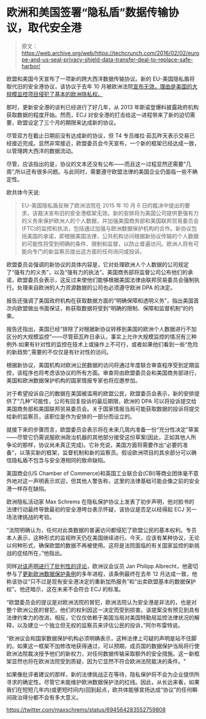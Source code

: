 # 欧洲和美国签署“隐私盾”数据传输协议，取代安全港 

> 原文：<https://web.archive.org/web/https://techcrunch.com/2016/02/02/europe-and-us-seal-privacy-shield-data-transfer-deal-to-replace-safe-harbor/>

欧盟和美国今天宣布了一项新的跨大西洋数据传输协议。新的 EU-美国隐私盾将取代旧的安全港协议，该协议于去年 10 月被欧洲法院[宣布无效，理由是美国的大规模监控项目侵犯了基本的欧洲隐私权。](https://web.archive.org/web/20220930065124/https://beta.techcrunch.com/2015/10/06/europes-top-court-strikes-down-safe-harbor-data-transfer-agreement-with-u-s/)

那时，更新安全港的谈判已经进行了好几年，从 2013 年斯诺登爆料披露政府机构获取数据的程度开始。然而，ECJ 对安全港的打击给这一进程带来了新的迫切需要，欧盟设定了三个月的期限来达成新的协议。

尽管双方在截止日期前没有达成新的协议，但 T4 专员维拉·茹瓦昨天表示交易已经接近完成。显然非常接近，欧盟委员会今天宣布，一个新的框架已经达成一致，以管理跨大西洋的数据流动。

尽管，应该指出的是，协议的文本还没有公布——而且这一过程显然还需要“几周”,所以还有很多问题。与此同时，需要遵守欧盟法律的美国企业仍面临一些不确定性。

欧共体今天说:

> EU-美国隐私盾反映了欧洲法院在 2015 年 10 月 6 日的裁决中提出的要求，该裁决宣布旧的安全港框架无效。新的安排将为美国公司提供更强有力的义务来保护欧洲人的个人数据，并加强美国商务部和美国联邦贸易委员会(FTC)的监控和执法，包括通过加强与欧洲数据保护机构的合作。新协议包括美国的承诺，即根据美国法律，公共机构访问根据新协议传输的个人数据的可能性将受到明确的条件、限制和监督，以防止普遍访问。欧洲人将有可能向专门的新监察员提出这方面的任何询问或投诉。

欧盟委员会强调的新协议的具体内容是，它对处理欧洲人个人数据的公司规定了“强有力的义务”，以及“强有力的执法”。美国商务部将监督公司公布他们的承诺，欧盟委员会表示，这反过来使他们能够根据美国法律由联邦贸易委员会强制执行。处理来自欧洲的人力资源数据的公司也必须遵守欧洲 DPA 的决定。

报告还强调了美国政府机构在获取数据方面的“明确保障和透明义务”，指出美国首次向欧盟做出书面保证，称获取数据将受到“明确的限制、保障和监督机制”的约束。

报告还指出，美国已经“排除了对根据新协议转移到美国的欧洲个人数据进行不加区分的大规模监控”——尽管茹瓦昨日承认，事实上允许大规模监控的情况有三种例外:如果有针对性的监控在技术上或操作上不可行，或者如果他们看到一些“危险的新趋势”,需要的不仅仅是有针对性的访问。

根据新协议，美国机构对欧洲公民数据的访问将通过年度联合审查程序受到定期监控，该程序也将考虑该协议的所有方面。审查将由欧盟委员会和美国商务部进行，美国和欧洲数据保护机构的国家情报专家也将应邀参加。

对于希望投诉自己的数据在美国被滥用的欧盟公民，欧盟委员会表示，新的安排提供了“几种”可能性，公司有回复投诉的最后期限，欧洲的 DPA 可以将投诉提交给美国商务部和美国联邦贸易委员会。关于国家情报当局可能获取数据的投诉将提交给新的监察员，该职位是作为安排的一部分而设立的。

就接下来的步骤而言，欧盟委员会表示将在未来几周内准备一份“充分性决定”草案——尽管它仍需说服欧洲政治机器的其他部分接受这份草案(因此，正如其他人所争论的那样，协议尚未真正完成)。它补充说，美国方面将需要作出“必要的准备”，以落实新的框架，监督机制和新的监察员。假设欧洲项目的其余部分可以确信隐私盾不包含与安全港相同的致命缺陷。

美国商会(US Chamber of Commerce)和英国工业联合会(CBI)等商业团体毫不意外地对这一声明表示欢迎，但其他人警告称，这里的法律基础可能会像之前的安全港一样存在缺陷。

欧洲隐私活动家 Max Schrems 在隐私保护协议上发表了初步声明，他对脸书的法律行动最终导致最初的安全港垮台表示怀疑，该协议是否足以经得起 ECJ 另一场法律挑战的考验。

“法院明确认为，任何对此类数据的普遍访问都侵犯了欧盟公民的基本权利。专员本人表示，这种形式的监视昨天仍在美国继续进行。今天，应该有某种协议，无论以何种形式，确保欧盟的数据不再被使用。这将是法院面临的有关国家监控的新挑战的症结所在，”他指出。

同样[对该声明进行了批判性的评论](https://web.archive.org/web/20220930065124/http://www.greens-efa.eu/eu-us-data-protectionsafe-harbour-15127.html)，欧洲议会议员 Jan Philipp Albrecht，他密切参与了[更新欧洲数据保护条例](https://web.archive.org/web/20220930065124/https://beta.techcrunch.com/2015/12/16/gdpr-agreed/)的多年进程，该条例最终在去年 12 月达成一致，他称该协议“只不过是现有安全港决定的重新加热服务”和“出卖欧盟基本的数据保护权”。他还暗示，这在未来不会符合 ECJ 的标准。

“欧盟委员会的提议是对欧洲法院的冒犯，欧洲法院认为安全港是非法的，也是对整个欧洲公民的冒犯，他们的权利因这一决定而受到损害。该提案没有预见到具有法律约束力的改进。相反，它仅仅依赖于美国当局对美国特勤局监控法律状况的解释，以及建立一个独立但无权的监察员来评估公民的投诉，”阿尔布雷特说。

“欧洲议会和国家数据保护机构必须明确表示，这种法律上可疑的声明是站不住脚的。如果这一框架不加修改地获得通过，可以预期，成员国的数据保护当局将行使欧洲法院裁决授予他们的新权力，对任何数据传输采取额外的安全措施。这一新框架显然也将在欧洲法院受到质疑，因为它显然不符合欧洲法院裁决的条件。"

如果像批评者建议的那样，新的法律挑战正在等待，隐私保护将不会为企业提供所寻求的确定性。尽管它未能维护欧洲数据保护法的红线。因此，从长远来看，如果我们在短短几年内(或更短时间内)回到起点，欧共体能够宣扬达成“协议”的任何瞬间政治得分都不会有多大意义。

https://twitter.com/maxschrems/status/694564283552759808